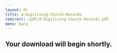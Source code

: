 ```yaml
---
layout: dl
title: d-Digitising-Church-Records
redirect: /pdf/d-Digitising-Church-Records.pdf
menu: barq
---
```

## Your download will begin shortly.
